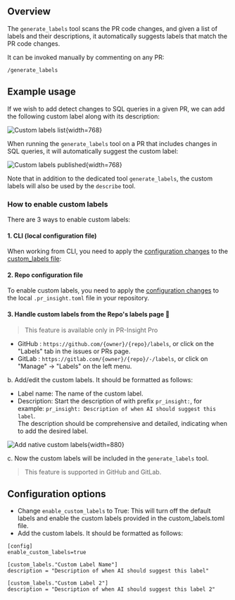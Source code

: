 ## Overview
The `generate_labels` tool scans the PR code changes, and given a list of labels and their descriptions, it automatically suggests labels that match the PR code changes.

It can be invoked manually by commenting on any PR:
```
/generate_labels
```

## Example usage

If we wish to add detect changes to SQL queries in a given PR, we can add the following custom label along with its description:

![Custom labels list](https://khulnasoft.com/images/pr_insight/custom_labels_list.png){width=768}

When running the `generate_labels` tool on a PR that includes changes in SQL queries, it will automatically suggest the custom label:

![Custom labels published](https://khulnasoft.com/images/pr_insight/custom_label_published.png){width=768}

Note that in addition to the dedicated tool `generate_labels`, the custom labels will also be used by the `describe` tool.

### How to enable custom labels
There are 3 ways to enable custom labels:

#### 1. CLI (local configuration file)
When working from CLI, you need to apply the [configuration changes](#configuration-options) to the [custom_labels file](https://github.com/Khulnasoft/pr-insight/blob/main/pr_insight/settings/custom_labels.toml):

#### 2. Repo configuration file
To enable custom labels, you need to apply the [configuration changes](#configuration-options) to the local `.pr_insight.toml` file in your repository.

#### 3. Handle custom labels from the Repo's labels page 💎
> This feature is available only in PR-Insight Pro 

* GitHub : `https://github.com/{owner}/{repo}/labels`, or click on the "Labels" tab in the issues or PRs page.
* GitLab : `https://gitlab.com/{owner}/{repo}/-/labels`, or click on "Manage" -> "Labels" on the left menu.

b. Add/edit the custom labels. It should be formatted as follows:
* Label name: The name of the custom label.
* Description: Start the description of with prefix `pr_insight:`, for example: `pr_insight: Description of when AI should suggest this label`.<br>
The description should be comprehensive and detailed, indicating when to add the desired label.

![Add native custom labels](https://khulnasoft.com/images/pr_insight/add_native_custom_labels.png){width=880}

c. Now the custom labels will be included in the `generate_labels` tool.

> This feature is supported in GitHub and GitLab.

## Configuration options
 - Change `enable_custom_labels` to True: This will turn off the default labels and enable the custom labels provided in the custom_labels.toml file.
 - Add the custom labels. It should be formatted as follows:

```
[config]
enable_custom_labels=true

[custom_labels."Custom Label Name"]
description = "Description of when AI should suggest this label"

[custom_labels."Custom Label 2"]
description = "Description of when AI should suggest this label 2"
```
